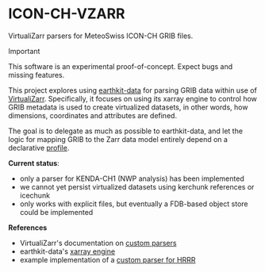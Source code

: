 # ICON-CH-VZARR

VirtualiZarr parsers for MeteoSwiss ICON-CH GRIB files. 

> [!IMPORTANT]
> This software is an experimental proof-of-concept. Expect bugs and missing features.


This project explores using [earthkit-data](https://github.com/ecmwf/earthkit-data) for parsing GRIB data within use of [VirtualiZarr](https://github.com/zarr-developers/VirtualiZarr). Specifically, it focuses on using its xarray engine to control how GRIB metadata is used to create virtualized datasets, in other words, how dimensions, coordinates and attributes are defined. 

The goal is to delegate as much as possible to earthkit-data, and let the logic for mapping GRIB to the Zarr data model entirely depend on a declarative [profile](https://earthkit-data.readthedocs.io/en/latest/guide/xarray/profile.html). 

**Current status**:
- only a parser for KENDA-CH1 (NWP analysis) has been implemented
- we cannot yet persist virtualized datasets using kerchunk references or icechunk
- only works with explicit files, but eventually a FDB-based object store could be implemented

**References**
- VirtualiZarr's documentation on [custom parsers](https://virtualizarr.readthedocs.io/en/stable/custom_parsers.html)
- earthkit-data's [xarray engine](https://earthkit-data.readthedocs.io/en/latest/guide/xarray/overview.html)
- example implementation of a [custom parser for HRRR](https://github.com/virtual-zarr/hrrr-parser)